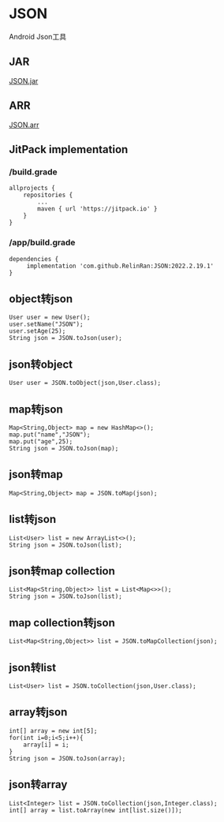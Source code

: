 # JSON
Android Json工具
## JAR
[JSON.jar](https://github.com/RelinRan/JsonParser/blob/master/JSON.jar)
## ARR
[JSON.arr](https://github.com/RelinRan/JsonParser/blob/master/JSON.aar)

## JitPack implementation
### /build.grade
```
allprojects {
    repositories {
		...
		maven { url 'https://jitpack.io' }
	}
}
```
### /app/build.grade
```
dependencies {
	 implementation 'com.github.RelinRan:JSON:2022.2.19.1'
}
```
## object转json
```
User user = new User();
user.setName("JSON");
user.setAge(25);
String json = JSON.toJson(user);
```
## json转object
```
User user = JSON.toObject(json,User.class);
```
## map转json
```
Map<String,Object> map = new HashMap<>();
map.put("name","JSON");
map.put("age",25);
String json = JSON.toJson(map);
```
## json转map
```
Map<String,Object> map = JSON.toMap(json);
```
## list转json
```
List<User> list = new ArrayList<>();
String json = JSON.toJson(list);
```
## json转map collection
```
List<Map<String,Object>> list = List<Map<>>();
String json = JSON.toJson(list);
```
## map collection转json
```
List<Map<String,Object>> list = JSON.toMapCollection(json);
```
## json转list
```
List<User> list = JSON.toCollection(json,User.class);
```
## array转json
```
int[] array = new int[5];
for(int i=0;i<5;i++){
    array[i] = i;
}
String json = JSON.toJson(array);
```
## json转array
```
List<Integer> list = JSON.toCollection(json,Integer.class);
int[] array = list.toArray(new int[list.size()]);
```